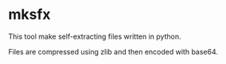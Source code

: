 # mksfx

This tool make self-extracting files written in python.

Files are compressed using zlib and then encoded with base64. 
